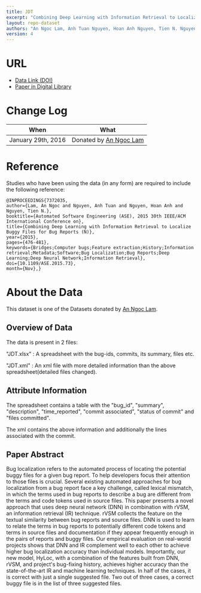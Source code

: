 ```yaml
---
title: JDT
excerpt: "Combining Deep Learning with Information Retrieval to Localize Buggy Files for Bug Reports"
layout: repo-dataset
authors: "An Ngoc Lam, Anh Tuan Nguyen, Hoan Anh Nguyen, Tien N. Nguyen"
version: 4
---
```


# URL

* [Data Link (DOI)](https://doi.org/10.5281/zenodo.268459)
* [Paper in Digital Library](http://ieeexplore.ieee.org/xpl/articleDetails.jsp?reload=true&arnumber=7372035&punumber%3D7371449%26filter%3DAND%28p_IS_Number%3A7371976%29%26pageNumber%3D3)

# Change Log

When | What
---- | ----
January 29th, 2016 | Donated by [An Ngoc Lam](/repo/people/data-donors/promise4.html)

# Reference

Studies who have been using the data (in any form) are required to include the following reference:

```
@INPROCEEDINGS{7372035,
author={Lam, An Ngoc and Nguyen, Anh Tuan and Nguyen, Hoan Anh and Nguyen, Tien N.},
booktitle={Automated Software Engineering (ASE), 2015 30th IEEE/ACM International Conference on},
title={Combining Deep Learning with Information Retrieval to Localize Buggy Files for Bug Reports (N)},
year={2015},
pages={476-481},
keywords={Bridges;Computer bugs;Feature extraction;History;Information retrieval;Metadata;Software;Bug Localization;Bug Reports;Deep Learning;Deep Neural Network;Information Retrieval},
doi={10.1109/ASE.2015.73},
month={Nov},}
```

# About the Data

This dataset is one of the Datasets donated by [An Ngoc Lam](/repo/people/data-donors/promise3.html).

## Overview of Data

The data is present in 2 files:

"JDT.xlsx" : A spreadsheet with  the bug-ids, commits, its summary, files etc.

"JDT.xml" : An xml file with more detailed information than the above spreadsheet(detailed files changed).

## Attribute Information
The spreadsheet contains a table with the "bug\_id", "summary", "description", "time\_reported", "commit associated", "status of commit" and "files committed".

The xml contains the above information and additionally the lines associated with the commit.


## Paper Abstract
Bug localization refers to the automated process of locating the potential buggy files for a given bug report. To help developers focus their attention to those files is crucial. Several existing automated approaches for bug localization from a bug report face a key challenge, called lexical mismatch, in which the terms used in bug reports to describe a bug are different from the terms and code tokens used in source files. This paper presents a novel approach that uses deep neural network (DNN) in combination with rVSM, an information retrieval (IR) technique. rVSM collects the feature on the textual similarity between bug reports and source files. DNN is used to learn to relate the terms in bug reports to potentially different code tokens and terms in source files and documentation if they appear frequently enough in the pairs of reports and buggy files. Our empirical evaluation on real-world projects shows that DNN and IR complement well to each other to achieve higher bug localization accuracy than individual models. Importantly, our new model, HyLoc, with a combination of the features built from DNN, rVSM, and project's bug-fixing history, achieves higher accuracy than the state-of-the-art IR and machine learning techniques. In half of the cases, it is correct with just a single suggested file. Two out of three cases, a correct buggy file is in the list of three suggested files.
